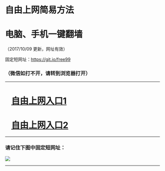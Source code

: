 ﻿# 自由上网简易方法

# 电脑、手机一键翻墙

（2017/10/09 更新，网址有效）

固定短网址：https://git.io/free99

### （微信如打不开，请转到浏览器打开）


***





# &nbsp;&nbsp; <a href="http://ft248789946.fwq-tz-1001.info/fwqtz01.html?t=100900117917 " target="_blank">自由上网入口1</a>
# &nbsp;&nbsp; <a href="http://ft3020931072.fwq-tz-1002.info/fwqtz02.html?t=100900114890 " target="_blank">自由上网入口2</a>
***

### 请记住下图中固定短网址：

<img src="https://s3-us-west-2.amazonaws.com/fwq-1001/yjfq-20170905okok.png" /> 


***

